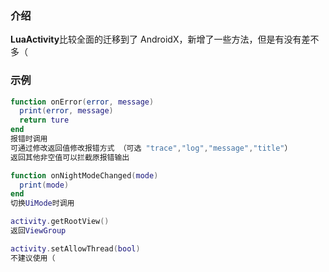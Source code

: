 ### 介绍
**LuaActivity**比较全面的迁移到了 AndroidX，新增了一些方法，但是有没有差不多（


### 示例

```lua
function onError(error, message)
  print(error, message)
  return ture
end
报错时调用
可通过修改返回值修改报错方式 （可选 "trace","log","message","title"）
返回其他非空值可以拦截原报错输出

function onNightModeChanged(mode)
  print(mode)
end
切换UiMode时调用

activity.getRootView()
返回ViewGroup

activity.setAllowThread(bool)
不建议使用（
```